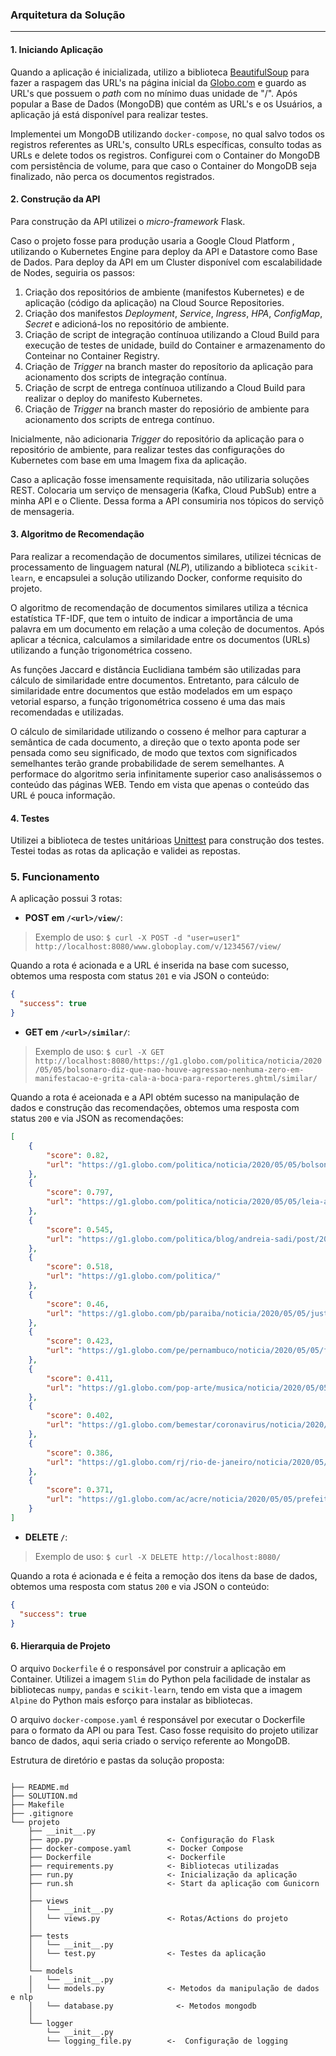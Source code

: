 ### Arquitetura da Solução

---

#### 1. Iniciando Aplicação
Quando a aplicação é inicializada, utilizo a biblioteca [BeautifulSoup] para fazer a raspagem das URL's na página inicial da [Globo.com] e guardo as URL's que possuem o *path* com no mínimo duas unidade de "/". Após popular a Base de Dados (MongoDB) que contém as URL's e os Usuários, a aplicação já está disponível para realizar testes.

Implementei um MongoDB utilizando `docker-compose`, no qual salvo todos os registros referentes as URL's, consulto URLs específicas, consulto todas as URLs e delete todos os registros. Configurei com o Container do MongoDB com persistência de volume, para que caso o Container do MongoDB seja finalizado, não perca os documentos registrados.


#### 2. Construção da API
Para construção da API utilizei o *micro-framework* Flask.

Caso o projeto fosse para produção usaria a Google Cloud Platform , utilizando o Kubernetes Engine para deploy da API e Datastore como Base de Dados. Para deploy da API em um Cluster disponível com escalabilidade de Nodes, seguiria os passos:
1) Criação dos repositórios de ambiente (manifestos Kubernetes) e de aplicação (código da aplicação) na Cloud Source Repositories.
2) Criação dos manifestos *Deployment*, *Service*, *Ingress*, *HPA*, *ConfigMap*, *Secret* e adicioná-los no repositório de ambiente.
3) Criação de script de integração contínuoa utilizando a Cloud Build para execução de testes de unidade, build do Container e armazenamento do Conteinar no Container Registry.
4) Criação de *Trigger* na branch master do reposítorio da aplicação para acionamento dos scripts de integração contínua.
5) Criação de scrpt de entrega contínuoa utilizando a Cloud Build para realizar o deploy do manifesto Kubernetes.
6) Criação de *Trigger* na branch master do reposiório de ambiente para acionamento dos scripts de entrega contínuo.

Inicialmente, não adicionaria *Trigger* do repositório da aplicação para o repositório de ambiente, para realizar testes das configurações do Kubernetes com base em uma Imagem fixa da aplicação. 

Caso a aplicação fosse imensamente requisitada, não utilizaria soluções REST. Colocaria um serviço de mensageria (Kafka, Cloud PubSub) entre a minha API e o Cliente. Dessa forma a API consumiria nos tópicos do serviçõ de mensageria. 


#### 3. Algoritmo de Recomendação
Para realizar a recomendação de documentos similares, utilizei técnicas de processamento de linguagem natural (*NLP*), utilizando a biblioteca ```scikit-learn```, e encapsulei a solução utilizando Docker, conforme requisito do projeto.

O algoritmo de recomendação de documentos similares utiliza a técnica estatística TF-IDF, que tem o intuito de indicar a importância de uma palavra em um documento em relação a uma coleção de documentos. Após aplicar a técnica, calculamos a similaridade entre os documentos (URLs) utilizando a função trigonométrica cosseno. 

As funções Jaccard e distância Euclidiana também são utilizadas para cálculo de similaridade entre documentos. Entretanto, para cálculo de similaridade entre documentos que estão modelados em um espaço vetorial esparso, a função trigonométrica cosseno é uma das mais recomendadas e utilizadas.

O cálculo de similaridade utilizando o cosseno é melhor para capturar a semântica de cada documento, a direção que o texto aponta pode ser pensada como seu significado, de modo que textos com significados semelhantes terão grande probabilidade de serem semelhantes. A performace do algoritmo seria infinitamente superior caso analisássemos o conteúdo das páginas WEB. Tendo em vista que apenas o conteúdo das URL é pouca informação.

#### 4. Testes
Utilizei a biblioteca de testes unitárioas [Unittest] para construção dos testes. Testei todas as rotas da aplicação e validei as repostas.

### 5. Funcionamento
A aplicação possui 3 rotas:
- **POST em `/<url>/view/`**:
>Exemplo de uso: `$ curl -X POST -d "user=user1" http://localhost:8080/www.globoplay.com/v/1234567/view/`
  
Quando a rota é acionada e a URL é inserida na base com sucesso, obtemos uma resposta com status `201` e via JSON o conteúdo:

```json
{
  "success": true
}
   ```
- **GET em `/<url>/similar/`**:
>Exemplo de uso: `$ curl -X GET http://localhost:8080/https://g1.globo.com/politica/noticia/2020/05/05/bolsonaro-diz-que-nao-houve-agressao-nenhuma-zero-em-manifestacao-e-grita-cala-a-boca-para-reporteres.ghtml/similar/`

Quando a rota é aceionada e a API obtém sucesso na manipulação de dados e construção das recomendações, obtemos uma resposta com status ```200``` e via JSON as recomendações:
```json
[
    {
        "score": 0.82,
        "url": "https://g1.globo.com/politica/noticia/2020/05/05/bolsonaro-afirma-que-superintende-do-rj-sera-numero-2-da-pf-a-convite-do-novo-diretor-geral.ghtml"
    },
    {
        "score": 0.797,
        "url": "https://g1.globo.com/politica/noticia/2020/05/05/leia-a-integra-do-depoimento-de-sergio-moro-a-policia-federal.ghtml"
    },
    {
        "score": 0.545,
        "url": "https://g1.globo.com/politica/blog/andreia-sadi/post/2020/05/05/alvo-da-ala-ideologica-regina-duarte-vai-conversar-com-bolsonaro.ghtml"
    },
    {
        "score": 0.518,
        "url": "https://g1.globo.com/politica/"
    },
    {
        "score": 0.46,
        "url": "https://g1.globo.com/pb/paraiba/noticia/2020/05/05/justica-da-espanha-mantem-condenacao-de-brasileiro-a-prisao-perpetua-pela-morte-de-tios-e-primos.ghtml"
    },
    {
        "score": 0.423,
        "url": "https://g1.globo.com/pe/pernambuco/noticia/2020/05/05/filho-de-fisioterapeuta-gravida-morta-por-coronavirus-recebe-alta-e-completa-um-mes-de-vida.ghtml"
    },
    {
        "score": 0.411,
        "url": "https://g1.globo.com/pop-arte/musica/noticia/2020/05/05/lives-de-hoje-risadaria-com-fabio-porchat-e-leandro-hassum-anelis-assumpcao-e-mais-transmissoes.ghtml"
    },
    {
        "score": 0.402,
        "url": "https://g1.globo.com/bemestar/coronavirus/noticia/2020/05/05/coronavirus-pode-ser-so-ensaio-de-uma-proxima-grande-pandemia-diz-medico-e-matematico-da-usp.ghtml"
    },
    {
        "score": 0.386,
        "url": "https://g1.globo.com/rj/rio-de-janeiro/noticia/2020/05/05/witzel-diz-que-pessoas-flagradas-em-aglomeracoes-no-rj-serao-levadas-para-delegacias-e-autuadas.ghtml"
    },
    {
        "score": 0.371,
        "url": "https://g1.globo.com/ac/acre/noticia/2020/05/05/prefeito-no-interior-do-ac-leva-a-morte-para-conscientizar-populacao-sobre-riscos-do-coronavirus.ghtml"
    }
]
```

- **DELETE `/`**:
>Exemplo de uso: `$ curl -X DELETE http://localhost:8080/`

Quando a rota é acionada e é feita a remoção dos itens da base de dados, obtemos uma resposta com status `200` e via JSON o conteúdo:

```json
{
  "success": true
}
```

#### 6. Hierarquia de Projeto
O arquivo ```Dockerfile``` é o responsável por construir a aplicação em Container. Utilizei a imagem ```Slim``` do Python pela facilidade de instalar as bibliotecas ```numpy```, ```pandas``` e ```scikit-learn```, tendo em vista que a imagem ```Alpine``` do Python mais esforço para instalar as bibliotecas.

O arquivo ```docker-compose.yaml``` é responsável por executar o Dockerfile para o formato da API ou para Test. Caso fosse requisito do projeto utilizar banco de dados, aqui seria criado o serviço referente ao MongoDB.

Estrutura de diretório e pastas da solução proposta:
```

├── README.md      
├── SOLUTION.md           
├── Makefile               
├── .gitignore         
└── projeto
    ├── __init__.py        
    ├── app.py                     <- Configuração do Flask
    ├── docker-compose.yaml        <- Docker Compose
    ├── Dockerfile                 <- Dockerfile
    ├── requirements.py            <- Bibliotecas utilizadas
    ├── run.py                     <- Inicialização da aplicação
    ├── run.sh                     <- Start da aplicação com Gunicorn
    │
    ├── views         
    │   └── __init__.py
    │   └── views.py               <- Rotas/Actions do projeto
    │
    ├── tests     
    │   └── __init__.py
    │   └── test.py                <- Testes da aplicação
    │
    └── models 
    │   └── __init__.py
    │   └── models.py              <- Metodos da manipulação de dados e nlp
    │   └── database.py              <- Metodos mongodb
    │
    └── logger      
        └── __init__.py
        └── logging_file.py        <-  Configuração de logging
```

[//]: # (These are reference links used in the body of this note and get stripped out when the markdown processor does its job. There is no need to format nicely because it shouldn't be seen. Thanks SO - http://stackoverflow.com/questions/4823468/store-comments-in-markdown-syntax)


   [BeautifulSoup]: <https://www.crummy.com/software/BeautifulSoup/bs4/doc/>
   [Globo.com]: <https://www.globo.com>
   [Unittest]: <https://docs.python.org/3/library/unittest.html>